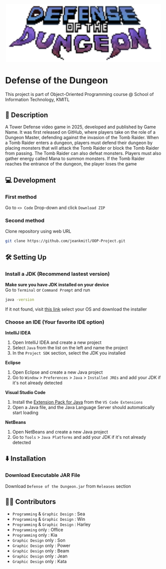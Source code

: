 <p align="center">
  <img width=500 height=auto src="Demo/src/Asset/Img/Icons/defense_of_the_dungeon_no_s.png">
</p>

# Defense of the Dungeon

This project is part of Object-Oriented Programming course @ School of Information Technology, KMITL

## 📓 Description

A Tower Defense video game in 2025, developed and published by Game Name. It was first released on GitHub, where players take on the role of a Dungeon Master, defending against the invasion of the Tomb Raider. When a Tomb Raider enters a dungeon, players must defend their dungeon by placing monsters that will attack the Tomb Raider or block the Tomb Raider from passing. The Tomb Raider can also defeat monsters. Players must also gather energy called Mana to summon monsters. If the Tomb Raider reaches the entrance of the dungeon, the player loses the game

## 💻 Development

### First method
Go to ```<> Code``` Drop-down and click ```Download ZIP```

### Second method
Clone repository using web URL

```sh
git clone https://github.com/jeankmitl/OOP-Project.git
```

## 🛠 Setting Up

### Install a JDK (Recommend lastest version)
**Make sure you have JDK installed on your device**<br>
Go to ```Terminal``` or ```Command Prompt``` and run

```sh
java -version
```

If it not found, visit [this link](https://www.oracle.com/java/technologies/downloads/) select your OS and download the installer

### Choose an IDE (Your favorite IDE option)

**IntelliJ IDEA**<br>

1. Open IntelliJ IDEA and create a new project  
2. Select ```Java``` from the list on the left and name the project  
3. In the ```Project SDK``` section, select the JDK you installed  

**Eclipse**<br>
1. Open Eclipse and create a new Java project 
2. Go to ```Window``` > ```Preferences``` > ```Java``` > ```Installed JREs``` and add your JDK if it's not already detected 

**Visual Studio Code**<br>
1. Install the [Extension Pack for Java](https://marketplace.visualstudio.com/items?itemName=vscjava.vscode-java-pack) from the ```VS Code Extensions``` 
2. Open a Java file, and the Java Language Server should automatically start loading

**NetBeans**<br>
1. Open NetBeans and create a new Java project 
2. Go to ```Tools``` > ```Java Platforms``` and add your JDK if it's not already detected 

## ⬇️ Installation

### Download Executable JAR File
Download ```Defense of the Dungeon.jar``` from ```Releases``` section

## 🧑‍💻 Contributors

* ```Programming``` & ```Graphic Design``` : Sea
* ```Programming``` & ```Graphic Design``` : Win
* ```Programming``` & ```Graphic Design``` : Harley
* ```Programming``` only : Office
* ```Programming``` only : Kia
* ```Graphic Design``` only : Son
* ```Graphic Design``` only : Power
* ```Graphic Design``` only : Beam
* ```Graphic Design``` only : Jean
* ```Graphic Design``` only : Kata
